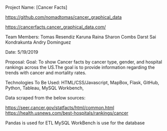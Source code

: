 Project Name: [Cancer Facts]

https://github.com/nomadtomas/cancer_graphical_data

https://cancerfacts.cancer_graphical_data.com/

Team Members:
Tomas Resendiz
Karuna Raina
Sharon Combs Darst
Sai Kondrakunta
Andry Dominguez

Date: 5/19/2019

Proposal:
Goal: To show Cancer facts by cancer type, gender, and hospital rankings across the US.The goal is to provide information regarding the trends with cancer and mortality rates.

Technologies To Be Used:
HTML/CSS/Javascript, MapBox, Flask, GitHub, Python, Tableau, MySQL Workbench, 

Data scraped from the below sources:

https://seer.cancer.gov/statfacts/html/common.html
https://health.usnews.com/best-hospitals/rankings/cancer

Pandas is used for ETL 
MySQL WorkBench is use for the database
